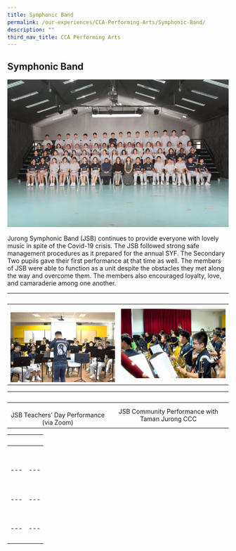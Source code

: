 ```yaml
---
title: Symphonic Band
permalink: /our-experiences/CCA-Performing-Arts/Symphonic-Band/
description: ""
third_nav_title: CCA Performing Arts
---
```

## Symphonic Band

![](/images/JS1_Jurong%20Symphonic%20Band.jpg)

Jurong Symphonic Band (JSB) continues to provide everyone with lovely music in spite of the Covid-19 crisis. The JSB followed strong safe management procedures as it prepared for the annual SYF. The Secondary Two pupils gave their first performance at that time as well. The members of JSB were able to function as a unit despite the obstacles they met along the way and overcome them. The members also encouraged loyalty, love, and camaraderie among one another.

|   |   |  
|---|---|  
| ![](/images/JSJ1_Symphonic%20Band_1.jpg) | ![](/images/JSJ2_Symphonic%20Band_2.jpg) |<center>JSB Main Band Practice</center> 

|   |   |  
|---|---|  
|  <center>JSB Teachers’ Day Performance (via Zoom)</center> | <center>JSB Community Performance with Taman Jurong CCC</center> |

|   |   |  
|---|---|  
|  <center></center> | <center></center> |
|   |   |  
|---|---|  
|  <center></center> | <center></center> |
|   |   |  
|---|---|  
|  <center></center> | <center></center> |
|   |   |  
|---|---|  
|  <center></center> | <center></center> |